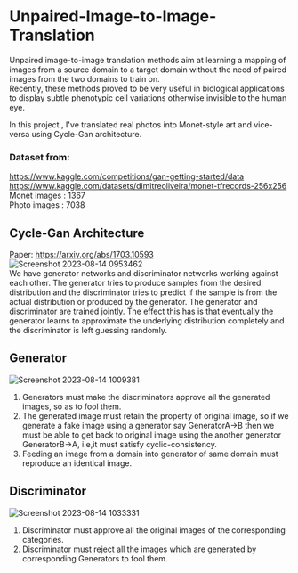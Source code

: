 # Unpaired-Image-to-Image-Translation
Unpaired image-to-image translation methods aim at learning a mapping of images from a source domain to a target domain without the need of paired images from the two domains to train on.  
Recently, these methods proved to be very useful in biological applications to display subtle phenotypic cell variations otherwise invisible to the human eye.

In this project , I've translated real photos into Monet-style art and vice-versa using Cycle-Gan architecture.
### Dataset from:
https://www.kaggle.com/competitions/gan-getting-started/data  
https://www.kaggle.com/datasets/dimitreoliveira/monet-tfrecords-256x256  
Monet images : 1367  
Photo images : 7038
## Cycle-Gan Architecture  
Paper: https://arxiv.org/abs/1703.10593  
![Screenshot 2023-08-14 0953462](https://github.com/Kytamnh/Unpaired-Image-to-Image-Translation/assets/127836327/59381f28-4a33-4de8-950a-8c95f700acee)  
We have generator networks and discriminator networks working against each other. The generator tries to produce samples from the desired distribution and the discriminator tries to predict if the sample is from the actual distribution or produced by the generator. The generator and discriminator are trained jointly. The effect this has is that eventually the generator learns to approximate the underlying distribution completely and the discriminator is left guessing randomly.
## Generator
![Screenshot 2023-08-14 1009381](https://github.com/Kytamnh/Unpaired-Image-to-Image-Translation/assets/127836327/657ecea7-d1be-4881-9467-332a675aa480)  
1. Generators must make the discriminators approve all the generated images, so as to fool them.
2. The generated image must retain the property of original image, so if we generate a fake image using a generator say  GeneratorA→B
   then we must be able to get back to original image using the another generator  GeneratorB→A, i.e,it must satisfy cyclic-consistency.
3. Feeding an image from a domain into generator of same domain must reproduce an identical image.

## Discriminator  
![Screenshot 2023-08-14 1033331](https://github.com/Kytamnh/Unpaired-Image-to-Image-Translation/assets/127836327/a1cc7b8a-05a6-4b43-87d4-3e1699571785)  
1. Discriminator must approve all the original images of the corresponding categories.
2. Discriminator must reject all the images which are generated by corresponding Generators to fool them.











